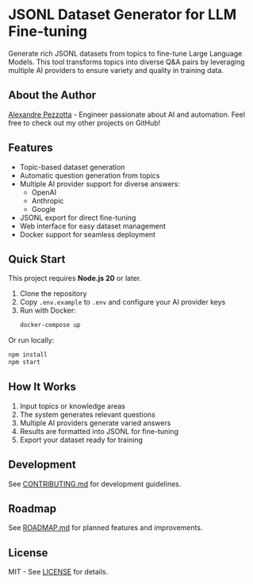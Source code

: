 # JSONL Dataset Generator for LLM Fine-tuning

Generate rich JSONL datasets from topics to fine-tune Large Language Models. This tool transforms topics into diverse Q&A pairs by leveraging multiple AI providers to ensure variety and quality in training data.

## About the Author

[Alexandre Pezzotta](https://github.com/pezzos) - Engineer passionate about AI and automation. Feel free to check out my other projects on GitHub!

## Features

- Topic-based dataset generation
- Automatic question generation from topics
- Multiple AI provider support for diverse answers:
  - OpenAI
  - Anthropic
  - Google
- JSONL export for direct fine-tuning
- Web interface for easy dataset management
- Docker support for seamless deployment

## Quick Start

This project requires **Node.js 20** or later.

1. Clone the repository
2. Copy `.env.example` to `.env` and configure your AI provider keys
3. Run with Docker:
   ```bash
   docker-compose up
   ```

Or run locally:
```bash
npm install
npm start
```

## How It Works

1. Input topics or knowledge areas
2. The system generates relevant questions
3. Multiple AI providers generate varied answers
4. Results are formatted into JSONL for fine-tuning
5. Export your dataset ready for training

## Development

See [CONTRIBUTING.md](CONTRIBUTING.md) for development guidelines.

## Roadmap

See [ROADMAP.md](ROADMAP.md) for planned features and improvements.

## License

MIT - See [LICENSE](LICENSE) for details.
